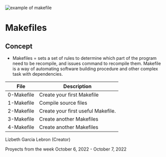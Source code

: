 ![example of makefile](https://user-images.githubusercontent.com/96942307/194675252-78fda1d3-ae97-482f-9cf7-26e448afb094.png)

# Makefiles

## Concept
* Makefiles = sets a set of rules to determine which part of the program need to be recompile, and issues command to recompile them. Makefile is a way of automating software building procedure and other complex task with dependencies.

| File       | Description                        |
|------------|------------------------------------|
| 0-Makefile | Create your first Makefile         |
| 1-Makefile | Compile source files               |
| 2-Makefile | Create your first useful Makefile. |
| 3-Makefile | Create another Makefiles           |
| 4-Makefile | Create another Makefiles           |

Lizbeth Garcia Lebron (Creator)

Proyects from the week October 6, 2022 - October 7, 2022
